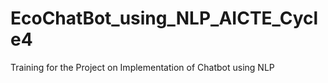 # EcoChatBot_using_NLP_AICTE_Cycle4
Training for the Project on Implementation of Chatbot using NLP
